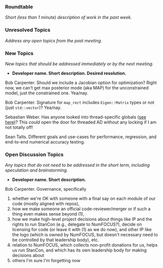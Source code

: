 ### Roundtable
_Short (less than 1 minute) description of work in the past week._


### Unresolved Topics
_Address any open topics from the past meeting._

### New Topics
_New topics that should be addressed immediately or by the next
meeting._

* __Developer name.  Short description.  Desired resolution.__

Bob Carpenter.  Should we include a Jacobian option for optimization?  Right now, we can't get max posterior mode (aka MAP) for the unconstrained model, just the constrained one.  Yea/nay.

Bob Carpenter.  Signature for `map_rect` includes `Eigen::Matrix` types or not (just `std::vector`)?   Yea/nay.

Sebastian Weber. Has anyone looked into thread-specific globals ([see here](http://en.cppreference.com/w/cpp/language/storage_duration))? This *could* open the door for threaded AD without any locking if I am not totally off!

Sean Talts. Different goals and use-cases for performance, regression, and end-to-end numerical accuracy testing.

### Open Discussion Topics

_Any topics that do not need to be addressed in the short term,
including speculation and brainstorming._

* __Developer name.  Short description.__

Bob Carpenter.  Governance, specifically
1. whether we're OK with someone with a final say on each module of our code (mostly aligned with repos),
2. how we make someone an official code-reviewer/merger or if such a thing even makes sense beyond (1),
3. how we make high-level project decisions about things like IP and the rights to run StanCon (e.g., delegate to NumFOCUS?), decide on licensing for code (or leave it with (1) as we do now), and other IP like the logo (which is owned by NumFOCUS, but doesn't necessary need to be controlled by that leadership body), etc.
4. relation to NumFOCUS, which collects non-profit donations for us, helps us run StanCon, and which has its own leadership body for making decisions about 
5.  others I'm sure I'm forgetting now